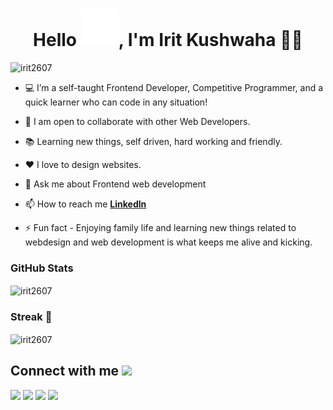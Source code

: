 <!-- [![Typing SVG](https://readme-typing-svg.herokuapp.com?color=F7F7F7&size=26&lines=Hello%2Chola%2C%E0%A4%A8%E0%A4%AE%E0%A4%B8%E0%A5%8D%E0%A4%A4%E0%A5%87+%F0%9F%99%8F%2C+I'm+Irit+Kushwaha;I'm+a+Frontened+Developer!)](https://git.io/typing-svg) -->
<h1 align="center">Hello <img src="https://raw.githubusercontent.com/Kathryn-Jie/Kathryn-Jie/main/wave.gif" width="60px" />, I'm Irit Kushwaha 👩‍💻</h1>
<p align="left"> <img src="https://komarev.com/ghpvc/?username=irit2607&label=Profile%20views&color=blueviolet&style=flat" alt="irit2607" /> </p>

- 💻 I’m a self-taught Frontend Developer, Competitive Programmer, and a quick learner who can code in any situation!

- 👯 I am open to collaborate with other Web Developers.

- 📚 Learning new things, self driven, hard working and friendly.

- ❤️ I love to design websites.

- 💬 Ask me about Frontend web development

- 📫 How to reach me <a href="https://www.linkedin.com/in/irit-kushwaha-2607/" target="blank">**Linkedln**</a> 
- ⚡ Fun fact - Enjoying family life and learning new things related to webdesign and web development is what keeps me alive and kicking.

<!-- </br> 

![](https://img.shields.io/badge/C-00599C?style=for-the-badge&logo=c&logoColor=white)
![](https://img.shields.io/badge/C%2B%2B-00599C?style=for-the-badge&logo=c%2B%2B&logoColor=white)
![](https://img.shields.io/badge/C%23-239120?style=for-the-badge&logo=c-sharp&logoColor=white)
![](https://img.shields.io/badge/HTML5-E34F26?style=for-the-badge&logo=html5&logoColor=white)
![](https://img.shields.io/badge/CSS3-1572B6?style=for-the-badge&logo=css3&logoColor=white)
![](https://img.shields.io/badge/JavaScript-323330?style=for-the-badge&logo=javascript&logoColor=F7DF1E)
![](https://img.shields.io/badge/Bootstrap-563D7C?style=for-the-badge&logo=bootstrap&logoColor=white)
![](https://img.shields.io/badge/MongoDB-white?style=for-the-badge&logo=mongodb&logoColor=4EA94B)
![](https://img.shields.io/badge/Node.js-339933?style=for-the-badge&logo=nodedotjs&logoColor=white)
![](https://img.shields.io/badge/npm-CB3837?style=for-the-badge&logo=npm&logoColor=white)
![](https://img.shields.io/badge/Express.js-000000?style=for-the-badge&logo=express&logoColor=white)
![](https://img.shields.io/badge/React-20232A?style=for-the-badge&logo=react&logoColor=61DAFB)
![](https://img.shields.io/badge/.NET-512BD4?style=for-the-badge&logo=dotnet&logoColor=white)
![](https://img.shields.io/badge/firebase-ffca28?style=for-the-badge&logo=firebase&logoColor=black)
![](https://img.shields.io/badge/Chart.js-FF6384?style=for-the-badge&logo=chartdotjs&logoColor=white)
![](https://img.shields.io/badge/Xampp-F37623?style=for-the-badge&logo=xampp&logoColor=white)
![](https://img.shields.io/badge/Google%20Analytics-E37400?style=for-the-badge&logo=google%20analytics&logoColor=white)
![](https://img.shields.io/badge/Wordpress-21759B?style=for-the-badge&logo=wordpress&logoColor=white)
![](https://img.shields.io/badge/Visual_Studio-5C2D91?style=for-the-badge&logo=visual%20studio&logoColor=white) -->

<!--   <h3>💡 My Languages </h3>
  
  ![Top Langs](https://github-readme-stats.vercel.app/api/top-langs/?username=irit2607&layout=compact&theme=onedark) -->

 
 <h3> GitHub Stats </h3>
<p><img align="center" src="https://github-readme-stats.vercel.app/api?username=irit2607&theme=onedark&show_icons=true&locale=en" alt="irit2607" /></p>

<h3> Streak 🚀 </h3>
<p><img align="center" src="https://github-readme-streak-stats.herokuapp.com/?user=irit2607&theme=onedark" alt="irit2607" /></p>

<!-- [![](https://activity-graph.herokuapp.com/graph?username=irit2607)](https://github.com/irit2607/github-readme-activity-graph) -->


## Connect with me <img height="40" src="https://raw.githubusercontent.com/innng/innng/master/assets/kyubey.gif"/> 
[![](	https://img.shields.io/badge/LinkedIn-0077B5?style=for-the-badge&logo=linkedin&logoColor=white)](https://www.linkedin.com/in/irit-kushwaha-2607/)
[![](https://img.shields.io/badge/Medium-12100E?style=for-the-badge&logo=medium&logoColor=white)](https://medium.com/@IritK)
[![](https://img.shields.io/badge/Twitter-1DA1F2?style=for-the-badge&logo=twitter&logoColor=white)](https://twitter.com/Irit39162592)
[![](https://img.shields.io/badge/GitHub-100000?style=for-the-badge&logo=github&logoColor=white)](https://github.com/irit2607)


